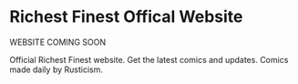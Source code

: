 # Richest Finest Offical Website

WEBSITE COMING SOON

Official Richest Finest website. Get the latest comics and updates. Comics made daily by Rusticism.


